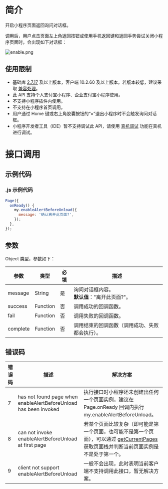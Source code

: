 # 简介

开启小程序页面返回询问对话框。

调用后，用户点击页面左上角返回按钮或使用手机返回键和返回手势尝试关闭小程序页面时，会出现如下对话框：

![enable.png](https://cdn.nlark.com/yuque/0/2022/png/179989/1651127749522-3f26bd66-5891-4368-91dd-8cdbf2ccd36b.png#align=left&display=inline&height=107&margin=%5Bobject%20Object%5D&name=enable.png&originHeight=303&originWidth=849&size=26032&status=done&style=stroke&width=300)

## 使用限制

- 基础库 [2.7.17](https://opendocs.alipay.com/mini/framework/lib-upgrade-v2) 及以上版本，客户端 10.2.60 及以上版本。若版本较低，建议采取 [兼容处理](https://opendocs.alipay.com/mini/framework/compatibility)。
- 此 API 支持个人支付宝小程序、企业支付宝小程序使用。
- 不支持小程序插件内使用。
- 不支持在小程序首页调用。
- 用户通过 Home 键或右上角胶囊按钮的“×”退出小程序时不会触发询问对话框。
- 小程序开发者工具（IDE）暂不支持调试此 API，请使用 [真机调试](https://opendocs.alipay.com/mini/ide/remote-debug) 功能在真机进行调试。

# 接口调用

## 示例代码

### .js 示例代码

```javascript
Page({
  onReady() {
    my.enableAlertBeforeUnload({
      message: '确认离开此页面?',
    });
  },
});
```

## 参数

Object 类型，参数如下：

| **参数** | **类型** | **必填** | **描述** |
| --- | --- | --- | --- |
| message | String | 是 | 询问对话框内容。<br />**默认值**："离开此页面?"。 |
| success | Function | 否 | 调用成功的回调函数。 |
| fail | Function | 否 | 调用失败的回调函数。 |
| complete | Function | 否 | 调用结束的回调函数（调用成功、失败都会执行）。 |

## 错误码

| **错误码** | **描述** | **解决方案** |
| --- | --- | --- |
| 7 | has not found page when enableAlertBeforeUnload has been invoked | 执行接口时小程序还未创建出任何一个页面实例，建议在 Page.onReady 回调内执行 my.enableAlertBeforeUnload。 |
| 8 | can not invoke enableAlertBeforeUnload at first page | 若某个页面比较复杂（即可能是第一个页面，也可能不是第一个页面），可以通过 [getCurrentPages](https://opendocs.alipay.com/mini/framework/getcurrentpages) 获取页面栈并判断当前页面实例是不是处于第一个。 |
| 9 | client not support enableAlertBeforeUnload | 一般不会出现，此时表明当前客户端不支持调用此接口，暂无解决方案。 |

<br />
